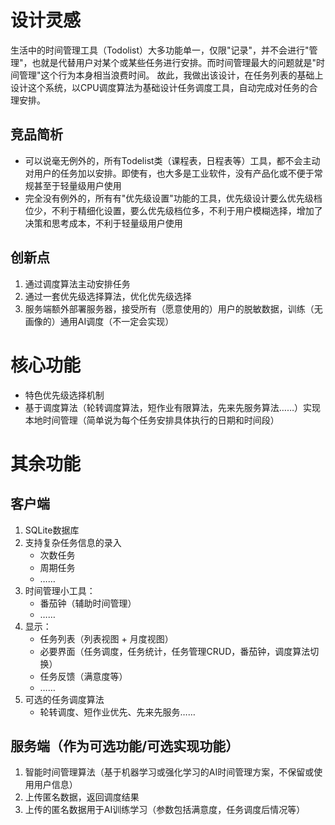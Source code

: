 # 设计灵感
生活中的时间管理工具（Todolist）大多功能单一，仅限"记录"，并不会进行"管理"，也就是代替用户对某个或某些任务进行安排。而时间管理最大的问题就是"时间管理"这个行为本身相当浪费时间。
故此，我做出该设计，在任务列表的基础上设计这个系统，以CPU调度算法为基础设计任务调度工具，自动完成对任务的合理安排。

## 竞品简析
- 可以说毫无例外的，所有Todelist类（课程表，日程表等）工具，都不会主动对用户的任务加以安排。即使有，也大多是工业软件，没有产品化或不便于常规甚至于轻量级用户使用
- 完全没有例外的，所有有"优先级设置"功能的工具，优先级设计要么优先级档位少，不利于精细化设置，要么优先级档位多，不利于用户模糊选择，增加了决策和思考成本，不利于轻量级用户使用

## 创新点
1. 通过调度算法主动安排任务
2. 通过一套优先级选择算法，优化优先级选择
3. 服务端额外部署服务器，接受所有（愿意使用的）用户的脱敏数据，训练（无画像的）通用AI调度（不一定会实现）

# 核心功能
- 特色优先级选择机制
- 基于调度算法（轮转调度算法，短作业有限算法，先来先服务算法……）实现本地时间管理（简单说为每个任务安排具体执行的日期和时间段）

# 其余功能

## 客户端
1. SQLite数据库
2. 支持复杂任务信息的录入
    - 次数任务
    - 周期任务
    - ……
3. 时间管理小工具：
    - 番茄钟（辅助时间管理）
    - ……
4. 显示：
    - 任务列表（列表视图 + 月度视图）
    - 必要界面（任务调度，任务统计，任务管理CRUD，番茄钟，调度算法切换）
    - 任务反馈（满意度等）
    - ……
5. 可选的任务调度算法
    - 轮转调度、短作业优先、先来先服务……

## 服务端（作为可选功能/可选实现功能）
1. 智能时间管理算法（基于机器学习或强化学习的AI时间管理方案，不保留或使用用户信息）
2. 上传匿名数据，返回调度结果
3. 上传的匿名数据用于AI训练学习（参数包括满意度，任务调度后情况等）

